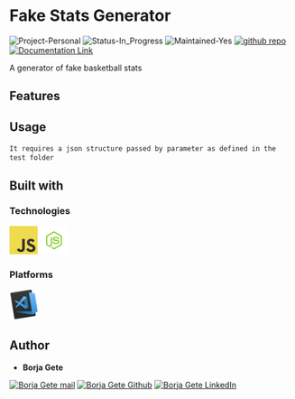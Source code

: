 # Fake Stats Generator

![Project-Personal](https://img.shields.io/badge/Project-Personal-blue.svg)
![Status-In_Progress](https://img.shields.io/badge/Status-In_progress-brightgreen.svg)
![Maintained-Yes](https://img.shields.io/badge/Maintained-Yes-brightgreen.svg)
<a href="https://github.com/BorjaG90/fake-stats-generator" alt="Github Repository Link">
  <img alt="github repo" src="https://img.shields.io/badge/github-repo-black?logo=github"/>
</a>
<a href="https://nodejs.org/es/" alt="Documentation Link">
  <img alt="Documentation Link" src="https://img.shields.io/badge/Made_with-NodeJS-limegreen"/>
</a>


A generator of fake basketball stats

## Features

## Usage
    It requires a json structure passed by parameter as defined in the test folder
## Built with
### Technologies
<a href="https://www.javascript.com/"><img src="https://raw.githubusercontent.com/BorjaG90/media/master/img/logos/javascript.jpeg" width=50 alt="JavaScript"></a>
<a href="https://nodejs.org/es/"><img src="https://raw.githubusercontent.com/BorjaG90/media/master/img/logos/nodejs.png" width=50 alt="NodeJS"></a>

### Platforms
<a href="https://code.visualstudio.com/"><img src="https://raw.githubusercontent.com/BorjaG90/media/master/img/logos/vscode.png" width=50 alt="VSCode"></a>

## Author
* **Borja Gete**

<a href="mailto:borjag90dev@gmail.com" alt="Borja Gete mail"><img src="https://img.shields.io/badge/borjag90dev@gmail.com-DDDDDD?style=for-the-badge&logo=gmail" title="Go To mail" alt="Borja Gete mail"/></a> <a href="https://github.com/BorjaG90" alt="Borja Gete Github"><img src="https://img.shields.io/badge/BorjaG90-black?style=for-the-badge&logo=github" title="Go To Github Profile" alt="Borja Gete Github"/></a> <a href="https://linkedin.com/in/borjag90" alt="Borja Gete LinkedIn"><img src="https://img.shields.io/badge/BorjaG90-blue?style=for-the-badge&logo=linkedin" title="Go To LinkedIn Profile" alt="Borja Gete LinkedIn"/></a>